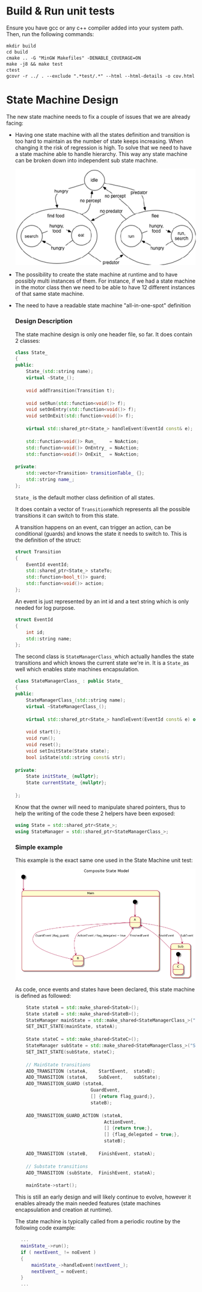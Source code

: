 # Build & Run unit tests

Ensure you have gcc or any c++ compiler added into your system path. Then, run the following commands:

```
mkdir build
cd build
cmake .. -G "MinGW Makefiles" -DENABLE_COVERAGE=ON
make -j8 && make test
ctest
gcovr -r ../ . --exclude ".*test/.*" --html --html-details -o cov.html
```

# State Machine Design

The new state machine needs to fix a couple of issues that we are already facing:

- Having one state machine with all the states definition and transition is too hard to maintain as the number of state keeps increasing. When changing it the risk of regression is high. To solve that we need to have a state machine able to handle hierarchy. This way any state machine can be broken down into independent sub state machine.

  <img src="Hierarchical-finite-state-machine-representation-of-the-scavenger-agent-Self-transitions.png" alt="Hierarchical-finite-state-machine" style="zoom:67%;" />




- The possibility to create the state machine at runtime and to have possibly multi instances of them. For instance, if we had a state machine in the motor class then we need to be able to have 12 different instances of that same state machine.

- The need to have a readable state machine "all-in-one-spot" definition

  ### Design Description

  The state machine design is only one header file, so far. It does contain 2 classes:

  ```c++
  class State_
  {
  public:
      State_(std::string name);
      virtual ~State_();
  
      void addTransition(Transition t);
      
      void setRun(std::function<void()> f);
      void setOnEntry(std::function<void()> f);
      void setOnExit(std::function<void()> f);
      
      virtual std::shared_ptr<State_> handleEvent(EventId const& e);
      
      std::function<void()> Run_     = NoAction;
      std::function<void()> OnEntry_ = NoAction;
      std::function<void()> OnExit_  = NoAction;
  
  private:
      std::vector<Transition> transitionTable_ {};
      std::string name_;
  };
  ```

  `State_` is the default mother class definition of all states.

  It does contain a vector of `Transition`which represents all the possible transitions it can switch to from this state.

  A transition happens on an event, can trigger an action, can be conditional (guards) and knows the state it needs to switch to. This is the definition of the struct:

  ```c++
  struct Transition
  {
      EventId eventId;
      std::shared_ptr<State_> stateTo;
      std::function<bool_t()> guard;
      std::function<void()> action;
  };
  ```

  An event is just represented by an int id and a text string which is only needed for log purpose.

  ```c++
  struct EventId
  {
      int id;
      std::string name;
  };
  ```

  The second class is `StateManagerClass_`which actually handles the state transitions and which knows the current state we're in. It is a `State_`as well which enables state machines encapsulation.

  ```c++
  class StateManagerClass_ : public State_
  {
  public:
      StateManagerClass_(std::string name);
      virtual ~StateManagerClass_();
  
      virtual std::shared_ptr<State_> handleEvent(EventId const& e) override;
      
      void start();
      void run();
      void reset();
      void setInitState(State state);
      bool isState(std::string const& str);
  
  private:
      State initState_ {nullptr};
      State currentState_ {nullptr};
  
  };
  ```

  Know that the owner will need to manipulate shared pointers, thus to help the writing of the code these 2 helpers have been exposed:

  ```c++
  using State = std::shared_ptr<State_>;
  using StateManager = std::shared_ptr<StateManagerClass_>;
  ```

  ### Simple example

  This example is the exact same one used in the State Machine unit test:

  ![Simple Example](simple_example.png)

  

  As code, once events and states have been declared, this state machine is defined as followed:

  ```c++
      State stateA = std::make_shared<StateA>();
      State stateB = std::make_shared<StateB>();
      StateManager mainState = std::make_shared<StateManagerClass_>("Main");
      SET_INIT_STATE(mainState, stateA);
  
      State stateC = std::make_shared<StateC>();
      StateManager subState = std::make_shared<StateManagerClass_>("Sub");
      SET_INIT_STATE(subState, stateC);
  
      // MainState transitions
      ADD_TRANSITION (stateA,    StartEvent,  stateB);
      ADD_TRANSITION (stateA,    SubEvent,    subState);
      ADD_TRANSITION_GUARD (stateA,
                              GuardEvent,
                              [] {return flag_guard;},
                              stateB);
  
      ADD_TRANSITION_GUARD_ACTION (stateA,
                                   ActionEvent,
                                   [] {return true;},
                                   [] {flag_delegated = true;},
                                   stateB);
  
      ADD_TRANSITION (stateB,    FinishEvent, stateA);
  
      // Substate transitions
      ADD_TRANSITION (subState,  FinishEvent, stateA);
  
      mainState->start();
  ```

  This is still an early design and will likely continue to evolve, however it enables already the main needed  features  (state machines encapsulation and creation at runtime).
  
  The state machine is typically called from a periodic routine by the following code example: 

  ```c++
  	...
    mainState_->run();
    if ( nextEvent_ != noEvent )
    {
        mainState_->handleEvent(nextEvent_);
        nextEvent_ = noEvent;
    }
    ...
  ```

